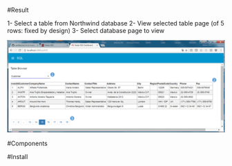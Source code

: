 #Result

1- Select a table from Northwind database
2- View selected table page (of 5 rows: fixed by design)
3- Select database page to view

![alt tag](https://raw.githubusercontent.com/gbrault/gistfiles/master/knex/knex.png)

#Components

#Install
